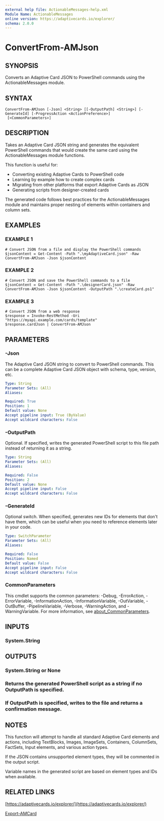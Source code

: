 ```yaml
---
external help file: ActionableMessages-help.xml
Module Name: ActionableMessages
online version: https://adaptivecards.io/explorer/
schema: 2.0.0
---
```


# ConvertFrom-AMJson

## SYNOPSIS

Converts an Adaptive Card JSON to PowerShell commands using the ActionableMessages module.

## SYNTAX

```
ConvertFrom-AMJson [-Json] <String> [[-OutputPath] <String>] [-GenerateId] [-ProgressAction <ActionPreference>]
 [<CommonParameters>]
```

## DESCRIPTION

Takes an Adaptive Card JSON string and generates the equivalent PowerShell commands
that would create the same card using the ActionableMessages module functions.

This function is useful for:

- Converting existing Adaptive Cards to PowerShell code
- Learning by example how to create complex cards
- Migrating from other platforms that export Adaptive Cards as JSON
- Generating scripts from designer-created cards

The generated code follows best practices for the ActionableMessages module
and maintains proper nesting of elements within containers and column sets.

## EXAMPLES

### EXAMPLE 1

```
# Convert JSON from a file and display the PowerShell commands
$jsonContent = Get-Content -Path ".\myAdaptiveCard.json" -Raw
ConvertFrom-AMJson -Json $jsonContent
```

### EXAMPLE 2

```
# Convert JSON and save the PowerShell commands to a file
$jsonContent = Get-Content -Path ".\designerCard.json" -Raw
ConvertFrom-AMJson -Json $jsonContent -OutputPath ".\createCard.ps1"
```

### EXAMPLE 3

```
# Convert JSON from a web response
$response = Invoke-RestMethod -Uri "https://myapi.example.com/cards/template"
$response.cardJson | ConvertFrom-AMJson
```

## PARAMETERS

### -Json

The Adaptive Card JSON string to convert to PowerShell commands.
This can be a complete Adaptive Card JSON object with schema, type, version, etc.

```yaml
Type: String
Parameter Sets: (All)
Aliases:

Required: True
Position: 1
Default value: None
Accept pipeline input: True (ByValue)
Accept wildcard characters: False
```

### -OutputPath

Optional.
If specified, writes the generated PowerShell script to this file path
instead of returning it as a string.

```yaml
Type: String
Parameter Sets: (All)
Aliases:

Required: False
Position: 2
Default value: None
Accept pipeline input: False
Accept wildcard characters: False
```

### -GenerateId

Optional switch.
When specified, generates new IDs for elements that don't have them,
which can be useful when you need to reference elements later in your code.

```yaml
Type: SwitchParameter
Parameter Sets: (All)
Aliases:

Required: False
Position: Named
Default value: False
Accept pipeline input: False
Accept wildcard characters: False
```

### CommonParameters

This cmdlet supports the common parameters: -Debug, -ErrorAction, -ErrorVariable, -InformationAction, -InformationVariable, -OutVariable, -OutBuffer, -PipelineVariable, -Verbose, -WarningAction, and -WarningVariable. For more information, see [about_CommonParameters](http://go.microsoft.com/fwlink/?LinkID=113216).

## INPUTS

### System.String

## OUTPUTS

### System.String or None

### Returns the generated PowerShell script as a string if no OutputPath is specified.

### If OutputPath is specified, writes to the file and returns a confirmation message.

## NOTES

This function will attempt to handle all standard Adaptive Card elements and actions,
including TextBlocks, Images, ImageSets, Containers, ColumnSets, FactSets, Input elements,
and various action types.

If the JSON contains unsupported element types, they will be commented in the output script.

Variable names in the generated script are based on element types and IDs when available.

## RELATED LINKS

[https://adaptivecards.io/explorer/](https://adaptivecards.io/explorer/)

[Export-AMCard]()
